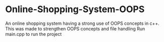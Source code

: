 # Online-Shopping-System-OOPS
An online shopping system having a strong use of OOPS concepts in c++. This was made to strengthen OOPS concepts and file handling 
Run main.cpp to run the project
